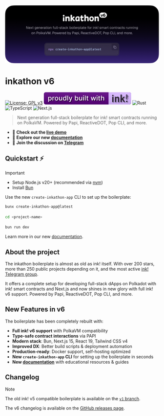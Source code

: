 ![inkathon Banner](frontend/public/inkathon-readme-banner.png)

# inkathon v6

[![License: GPL v3](https://img.shields.io/badge/License-GPLv3-blue.svg)](https://www.gnu.org/licenses/gpl-3.0)
[![Built with ink!](https://raw.githubusercontent.com/paritytech/ink/master/.images/badge.svg)](https://use.ink)
![Rust](https://img.shields.io/badge/Rust-000000?logo=rust&logoColor=white)
![TypeScript](https://img.shields.io/badge/TypeScript-000000?logo=typescript&logoColor=white)
![Next.js](https://img.shields.io/badge/Next.js-000000?logo=next.js&logoColor=white)

> Next generation full-stack boilerplate for ink! smart contracts running on PolkaVM. Powered by Papi, ReactiveDOT, Pop CLI, and more.

- 🤖 **Check out the [live demo](https://inkathon.xyz)**
- 📖 **Explore our new [documentation](https://docs.inkathon.xyz)**
- 💬 **Join the discussion on [Telegram](https://t.me/inkathon)**

## Quickstart ⚡

> [!IMPORTANT]
>
> - Setup Node.js v20+ (recommended via [nvm](https://github.com/nvm-sh/nvm))
> - Install [Bun](https://bun.sh/)

Use the new `create-inkathon-app` CLI to set up the boilerplate:

```bash
bunx create-inkathon-app@latest

cd <project-name>

bun run dev
```

Learn more in our new [documentation](https://docs.inkathon.xyz).

## About the project

The inkathon boilerplate is almost as old as ink! itself. With over 200 stars, more than 250 public projects depending on it, and the most active [ink! Telegram group](https://t.me/inkathon).

It offers a complete setup for developing full-stack dApps on Polkadot with ink! smart contracts and Next.js and now shines in new glory with full ink! v6 support. Powered by Papi, ReactiveDOT, Pop CLI, and more.

## New Features in v6

The boilerplate has been completely rebuilt with:

- **Full ink! v6 support** with PolkaVM compatibility
- **Type-safe contract interactions** via PAPI
- **Modern stack**: Bun, Next.js 15, React 19, Tailwind CSS v4
- **Improved DX**: Better build scripts & deployment automation
- **Production-ready**: Docker support, self-hosting optimized
- **New `create-inkathon-app` CLI** for setting up the boilerplate in seconds
- **New [documentation](https://docs.inkathon.xyz)** with educational resources & guides

## Changelog

> [!NOTE]  
> The old ink! v5 compatible boilerplate is available on the [`v1` branch](https://github.com/scio-labs/inkathon/tree/v1).

The v6 changelog is available on the [GitHub releases page](https://github.com/scio-labs/inkathon/releases).
